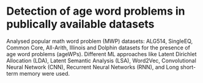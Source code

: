 # Detection of age word problems in publically available datasets
Analysed popular math word problem (MWP) datasets: ALG514, SingleEQ, Common Core, All-Arith, Illinois and
Dolphin datasets for the presence of age word problems (ageWPs).
Different ML approaches like Latent Dirichlet Allocation (LDA), Latent Semantic Analysis (LSA), Word2Vec,
Convolutional Neural Network (CNN), Recurrent Neural Networks (RNN), and Long short-term memory
were used.
